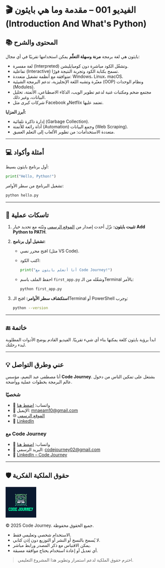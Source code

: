 # 🎬 الفيديو 001 – مقدمة وما هي بايثون (Introduction And What's Python)

## 📚 المحتوى والشرح
بايثون هي لغة برمجة **مرنة وسهلة التعلّم** يمكن استخدامها تقريبًا في أي مجال:
- لغة مفسرة (Interpreted) وتشغّل الكود مباشرة دون كومبايليشن.
- تفاعلية (Interactive) تسمح بكتابة الكود وتجربة النتيجة فورًا.
- متوافقة مع أنظمة تشغيل متعددة: Windows، Linux، macOS.
- معبّرة وتشبه اللغة الإنجليزية، تدعم البرمجة الشيئية (OOP) ونظام الوحدات (Modules).
- مجتمع ضخم ومكتبات غنية لدعم تطوير الويب، الذكاء الاصطناعي، الأتمتة، تحليل البيانات، وغير ذلك.
- شركات كبرى مثل Facebook وNetflix تعتمد عليها.

**أبرز المزايا:**
- إدارة ذاكرة تلقائية (Garbage Collection).
- أداة رائعة للأتمتة (Automation) وجمع البيانات (Web Scraping).
- متعددة الاستخدامات: من تطوير الألعاب إلى التعلم العميق.

---

## 💻 أمثلة وأكواد
أول برنامج بايثون بسيط:

```python
print("Hello, Python!")
```

تشغيل البرنامج من سطر الأوامر:

```bash
python hello.py
```

---

## 📝 تاسكات عملية

1. **تثبيت بايثون:** نزّل أحدث إصدار من [الموقع الرسمي](https://www.python.org/downloads/) وثبّته مع تحديد خيار **Add Python to PATH**.
2. **تشغيل أول برنامج:**

   * افتح محرر نصي (مثل VS Code).
   * اكتب الكود:

     ```python
     print("أنا أتعلم بايثون مع Code Journey!")
     ```
   * احفظ الملف باسم `first_app.py` وشغّله من الـTerminal بالأمر:

     ```bash
     python first_app.py
     ```
3. **استكشاف سطر الأوامر:** افتح الـTerminal أو PowerShell وجرب:

   ```bash
   python --version
   ```

---

## 🔚 خاتمة

ابدأ برؤية بايثون كلغة يمكنها بناء أي شيء تقريبًا.
الفيديو القادم يوضح الأدوات المطلوبة لبدء رحلتك.

---

## 💡 عني وطرق التواصل


أنا مصطفى عبد النعيم، مؤسس **Code Journey**.
بشتغل على تمكين الناس من دخول عالم البرمجة بخطوات عملية وواضحة.


### شخصيًا
- 💬 واتساب: [اضغط هنا](https://wa.me/201114938410)
- 📧 الإيميل: mnaeam10@gmail.com  
- 🌐 [الموقع الرسمي](https://mostafa-naeam-web.vercel.app/)  
- 💼 [LinkedIn](https://www.linkedin.com/in/mostafa-naeam/)

### مع Code Journey
- 💬 واتساب: [اضغط هنا](https://wa.me/201555303227)
- 📩 البريد الرسمي: codejourney02@gmail.com  
- 💼 [LinkedIn – Code Journey](https://www.linkedin.com/company/code-journey25/)

---

## 🛡 حقوق الملكية الفكرية

<img src="../../images/1.png" alt="حقوق الملكية" width="100"/>

© 2025 Code Journey. جميع الحقوق محفوظة.  

- الاستخدام شخصي وتعليمي فقط.  
- لا يُسمح بالنسخ أو النشر أو التوزيع دون إذن كتابي.  
- يمكن الاقتباس مع ذكر المصدر ورابط مباشر.  
- أي تعديل أو إعادة استخدام يحتاج موافقة مسبقة.  

> احترم حقوق الملكية لدعم استمرار وتطوير هذا المشروع التعليمي.
